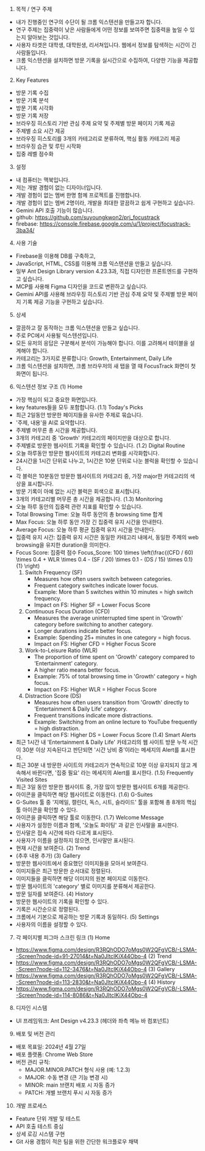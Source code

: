 1. 목적 / 연구 주제
- 내가 진행중인 연구의 수단이 될 크롬 익스텐션을 만들고자 합니다. 
- 연구 주제는 집중력이 낮은 사람들에게 어떤 정보를 보여주면 집중력을 높일 수 있는지 알아보는 것입니다. 
- 사용자 타겟은 대학생, 대학원생, 리서쳐입니다. 웹에서 정보를 탐색하는 시간이 긴 사람들입니다. 
- 크롬 익스텐션을 설치하면 방문 기록을 실시간으로 수집하여, 다양한 기능을 제공합니다.

2. Key Features
- 방문 기록 수집
- 방문 기록 분석
- 방문 기록 시각화
- 방문 기록 저장
- 브라우징 히스토리 기반 관심 주제 요약 및 주제별 방문 페이지 기록 제공
- 주제별 소요 시간 제공
- 브라우징 히스토리를 3개의 카테고리로 분류하여, 핵심 활동 카테고리 제공
- 브라우징 습관 및 루틴 시작화
- 집중 레벨 점수화

3. 설정
- 내 컴퓨터는 맥북입니다.
- 저는 개발 경험이 없는 디자이너입니다. 
- 개발 경험이 없는 멤버 한명 함께 프로젝트를 진행합니다. 
- 개발 경험이 없는 멤버 2명이라, 개발을 최대한 깔끔하고 쉽게 구현하고 싶습니다.
- Gemini API 호출 기능이 많습니다. 
- github: https://github.com/suyoungkwon2/prj_focustrack
- firebase: https://console.firebase.google.com/u/1/project/focustrack-3ba34/

4. 사용 기술
- Firebase을 이용해 DB를 구축하고,
- JavaScript, HTML, CSS를 이용해 크롬 익스텐션을 만들고 싶습니다.
- 일부 Ant Design Library version 4.23.3과, 직접 디자인한 프론트엔드를 구현하고 싶습니다.
- MCP를 사용해 Figma 디자인을 코드로 변환하고 싶습니다.
- Gemini API를 사용해 브라우징 히스토리 기반 관심 주제 요약 및 주제별 방문 페이지 기록 제공 기능을 구현하고 싶습니다.

5. 상세
- 깔끔하고 잘 동작하는 크롬 익스텐션을 만들고 싶습니다.
- 주로 PC에서 사용될 익스텐션입니다.
- 모든 유저의 응답은 구분해서 분석이 가능해야 합니다. 이를 고려해서 테이블을 설계해야 합니다.
- 카테고리는 3가지로 분류합니다: Growth, Entertainment, Daily Life
- 크롬 익스텐션을 설치하면, 크롬 브라우저의 새 탭을 열 때 FocusTrack 화면이 첫 화면이 됩니다. 

6. 익스텐션 정보 구조
(1) Home
- 가장 핵심이 되고 중요한 화면입니다.
- key features들을 모두 포함합니다.
(1.1) Today's Picks
- 최근 2일동안 방문한 페이지들을 유사한 주제로 묶습니다.
- '주제, 내용'을 AI로 요약합니다.
- 주제별 머무른 총 시간을 제공합니다.
- 3개의 카테고리 중 'Growth' 카테고리의 페이지만을 대상으로 합니다.
- 주제별로 방문한 웹사이트 기록을 확인할 수 있습니다.
(1.2) Digital Routine
- 오늘 하루동안 방문한 웹사이트의 카테고리 변화를 시각화합니다.
- 24시간을 1시간 단위로 나누고, 1시간은 10분 단위로 나눈 블럭을 확인할 수 있습니다.
- 각 블럭은 10분동안 방문한 웹사이트의 카테고리 중, 가장 major한 카테고리의 색상을 표시합니다. 
- 방문 기록이 아예 없는 시간 블럭은 회색으로 표시합니다.
- 3개의 카테고리별 머무른 총 시간을 제공합니다.
(1.3) Monitoring
- 오늘 하루 동안의 집중력 관련 지표를 확인할 수 있습니다.
- Total Browsing Time: 오늘 하루 동안의 총 browsing time 합계
- Max Focus: 오늘 하루 동안 가장 긴 집중력 유지 시간을 안내한다. 
- Average Focus: 오늘 하루 평균 집중력 유지 시간을 안내한다. 
- 집중력 유지 시간: 집중력 유지 시간은 동일한 카테고리 내에서, 동일한 주제의 web browsing을 유지한 duration을 의미한다.
- Focus Score: 집중력 점수
    Focus_Score:  100 \times \left(\frac{(CFD / 60) \times 0.4 + WLR \times 0.4 - (SF / 20) \times 0.1 - (DS / 15) \times 0.1}{1} \right)
    1. Switch Frequency (SF)
        - Measures how often users switch between categories.
        - Frequent category switches indicate lower focus.
        - Example: More than 5 switches within 10 minutes = high switch frequency.
        - Impact on FS: Higher SF = Lower Focus Score
    2. Continuous Focus Duration (CFD)
        - Measures the average uninterrupted time spent in 'Growth' category before switching to another category.
        - Longer durations indicate better focus.
        - Example: Spending 25+ minutes in one category = high focus.
        - Impact on FS: Higher CFD = Higher Focus Score
    3. Work-to-Leisure Ratio (WLR)
        - The proportion of time spent on 'Growth' category compared to 'Entertainment' category.
        - A higher ratio means better focus.
        - Example: 75% of total browsing time in 'Growth' category = high focus.
        - Impact on FS: Higher WLR = Higher Focus Score
     4. Distraction Score (DS)
        - Measures how often users transition from 'Growth' directly to 'Entertainment & Daily Life' category.
        - Frequent transitions indicate more distractions.
        - Example: Switching from an online lecture to YouTube frequently = high distraction.
        - Impact on FS: Higher DS = Lower Focus Score
(1.4) Smart Alerts
- 최근 1시간 내 'Entertainment & Daily Life' 카테고리의 웹 사이트 방문 누적 시간이 30분 이상 지속된다고 판단되면 '시간 낭비 중'이라는 메세지의 Alert를 표시한다. 
- 최근 30분 내 방문한 사이트의 카테고리가 연속적으로 10분 이상 유지되지 않고 계속해서 바뀐다면, '집중 필요' 라는 메세지의 Alert를 표시한다.
(1.5) Frequently Visited Sites
- 최근 3일 동안 방문한 웹사이트 중, 가장 많이 방문한 웹사이트 6개를 제공한다. 
- 아이콘을 클릭하면 해당 웹사이트로 이동한다. 
(1.6) G-Suites
- G-Suites 툴 중 '지메일, 캘린더, 독스, 시트, 슬라이드' 툴을 포함해 총 8개의 핵심 툴 아이콘을 확인할 수 있다.
- 아이콘을 클릭하면 해당 툴로 이동한다. 
(1.7) Welcome Message
- 사용자가 설정한 이름과 함께, '오늘도 화이팅' 과 같은 인사말을 표시한다.
- 인사말은 접속 시간에 따라 다르게 표시된다.
- 사용자가 이름을 설정하지 않으면, 인사말만 표시된다.
- 현재 시간을 보여준다.
(2) Trend
- (추후 내용 추가)
(3) Gallery
- 방문한 웹사이트에서 중요했던 이미지들을 모아서 보여준다.
- 이미지들은 최근 방문한 순서대로 정렬된다.
- 이미지들을 클릭하면 해당 이미지의 원본 페이지로 이동한다.
- 방문 웹사이트의 'category' 별로 이미지를 분류해서 제공한다.
- 방문 일자를 보여준다.
(4) History
- 방문한 웹사이트의 기록을 확인할 수 있다.
- 기록은 시간순으로 정렬된다.
- 크롬에서 기본으로 제공하는 방문 기록과 동일하다.
(5) Settings
- 사용자의 이름을 설정할 수 있다. 

7.  각 페이지별 피그마 스크린 링크
(1) Home
- https://www.figma.com/design/R3RQhODO7oMgs0W2QFgVCB/-LSMA--Screen?node-id=91-27014&t=Na0JltcIKiX44Obo-4
(2) Trend
- https://www.figma.com/design/R3RQhODO7oMgs0W2QFgVCB/-LSMA--Screen?node-id=112-3476&t=Na0JltcIKiX44Obo-4
(3) Gallery
- https://www.figma.com/design/R3RQhODO7oMgs0W2QFgVCB/-LSMA--Screen?node-id=113-2830&t=Na0JltcIKiX44Obo-4
(4) History
- https://www.figma.com/design/R3RQhODO7oMgs0W2QFgVCB/-LSMA--Screen?node-id=114-8086&t=Na0JltcIKiX44Obo-4


8. 디자인 시스템
- UI 프레임워크: Ant Design v4.23.3 (헤더와 좌측 메뉴 바 컴포넌트)

9. 배포 및 버전 관리
- 배포 목표일: 2024년 4월 27일
- 배포 플랫폼: Chrome Web Store
- 버전 관리 규칙:
  * MAJOR.MINOR.PATCH 형식 사용 (예: 1.2.3)
  * MAJOR: 수동 변경 (큰 기능 변경 시)
  * MINOR: main 브랜치 배포 시 자동 증가
  * PATCH: 개별 브랜치 푸시 시 자동 증가

10. 개발 프로세스
- Feature 단위 개발 및 테스트
- API 호출 테스트 중심
- 상세 로깅 시스템 구현
- Git 사용 경험이 적은 팀을 위한 간단한 워크플로우 채택

